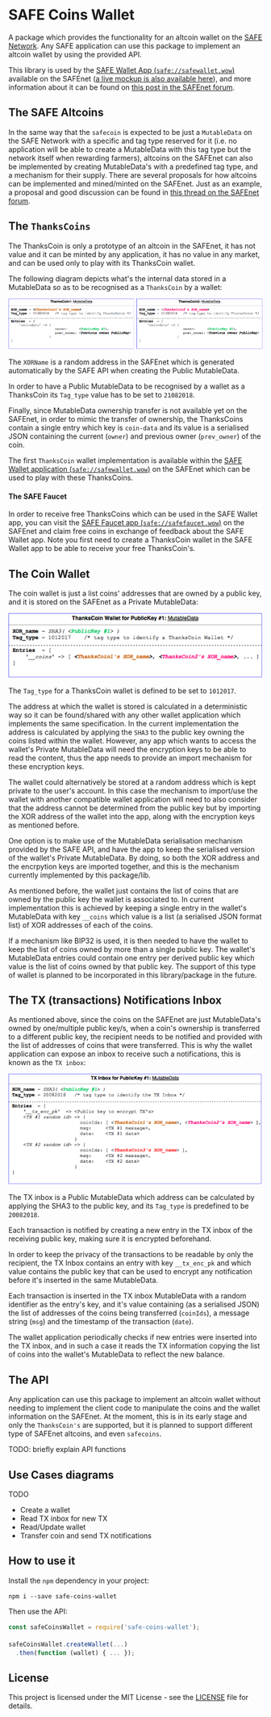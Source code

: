 # SAFE Coins Wallet

A package which provides the functionality for an altcoin wallet on the [SAFE Network](https://maidsafe.net).
Any SAFE application can use this package to implement an altcoin wallet by using the
provided API.

This library is used by the [SAFE Wallet App (`safe://safewallet.wow`)](safe://safewallet.wow) available on the SAFEnet ([a live mockup is also available here](https://bochaco.github.io)), and more information about it can be found on [this post in the SAFEnet forum](https://safenetforum.org/t/introducing-safe-wallet-app/11764?u=bochaco).

## The SAFE Altcoins

In the same way that the `safecoin` is expected to be just a `MutableData` on the SAFE Network with a specific and tag type reserved for it (i.e. no application will be able to create a MutableData with this tag type but the network itself when rewarding farmers), altcoins on the SAFEnet can also be implemented by creating MutableData's with a predefined tag type, and a mechanism for their supply.
There are several proposals for how altcoins can be implemented and mined/minted on the SAFEnet. Just as an example, a proposal and good discussion can be found in [this thread on the SAFEnet forum](https://safenetforum.org/t/on-creating-safe-alt-coins/7192?u=bochaco).

## The `ThanksCoins`

The ThanksCoin is only a prototype of an altcoin in the SAFEnet, it has not value and it can be minted by any application, it has no value in any market, and can be used only to play with its ThanksCoin wallet.

The following diagram depicts what's the internal data stored in a MutableData so as to be recognised as a `ThanksCoin` by a wallet:

![ThanksCoins Data Entities in the SAFEnet](img/ThanksCoins.png)

The `XORName` is a random address in the SAFEnet which is generated automatically by the SAFE API when creating the Public MutableData.

In order to have a Public MutableData to be recognised by a wallet as a ThanksCoin its `Tag_type` value has to be set to `21082018`.

Finally, since MutableData ownership transfer is not available yet on the SAFEnet, in order to mimic the transfer of ownership, the ThanksCoins contain a single entry which key is `coin-data` and its value is a serialised JSON containing the current (`owner`) and previous owner (`prev_owner`) of the coin.

The first `ThanksCoin` wallet implementation is available within the [SAFE Wallet application (`safe://safewallet.wow`)](safe://safewallet.wow) on the SAFEnet which can be used to play with these ThanksCoins.

#### The SAFE Faucet

In order to receive free ThanksCoins which can be used in the SAFE Wallet app, you can visit the [SAFE Faucet app (`safe://safefaucet.wow`)](safe://safefaucet.wow) on the SAFEnet and claim free coins in exchange of feedback about the SAFE Wallet app. Note you first need to create a ThanksCoin wallet in the SAFE Wallet app to be able to receive your free ThanksCoin's.

## The Coin Wallet

The coin wallet is just a list coins' addresses that are owned by a public key, and it is stored on the SAFEnet as a Private MutableData:

![ThanksCoins Wallet Data Entity in the SAFEnet](img/ThanksCoinWalletPk1.png)

The `Tag_type` for a ThanksCoin wallet is defined to be set to `1012017`.

The address at which the wallet is stored is calculated in a deterministic way so it can be found/shared with any other wallet application which implements the same specification. In the current implementation the address is calculated by applying the `SHA3` to the public key owning the coins listed within the wallet. However, any app which wants to access the wallet's Private MutableData will need the encryption keys to be able to read the content, thus the app needs to provide an import mechanism for these encryption keys.

The wallet could alternatively be stored at a random address which is kept private to the user's account. In this case the mechanism to import/use the wallet with another compatible wallet application will need to also consider that the address cannot be determined from the public key but by importing the XOR address of the wallet into the app, along with the encryption keys as mentioned before.

One option is to make use of the MutableData serialisation mechanism provided by the SAFE API, and have the app to keep the serialised version of the wallet's Private MutableData. By doing, so both the XOR address and the encrpytion keys are imported together, and this is the mechanism currently implemented by this package/lib.

As mentioned before, the wallet just contains the list of coins that are owned by the public key the wallet is associated to. In current implementation this is achieved by keeping a single entry in the wallet's MutableData with key `__coins` which value is a list (a serialised JSON format list) of XOR addresses of each of the coins.

If a mechanism like BIP32 is used, it is then needed to have the wallet to keep the list of coins owned by more than a single public key. The wallet's MutableData entries could contain one entry per derived public key which value is the list of coins owned by that public key. The support of this type of wallet is planned to be incorporated in this library/package in the future.

## The TX (transactions) Notifications Inbox

As mentioned above, since the coins on the SAFEnet are just MutableData's owned by one/multiple public key/s, when a coin's ownership is transferred to a different public key, the recipient needs to be notified and provided with the list of addresses of coins that were transferred. This is why the wallet application can expose an inbox to receive such a notifications, this is known as the `TX inbox`:

![TX Inbox Data Entity in the SAFEnet](img/TxInboxPk1.png)

The TX inbox is a Public MutableData which address can be calculated by applying the SHA3 to the public key, and its `Tag_type` is predefined to be `20082018`.

Each transaction is notified by creating a new entry in the TX inbox of the receiving public key, making sure it is encrypted beforehand.

In order to keep the privacy of the transactions to be readable by only the recipient, the TX Inbox contains an entry with key `__tx_enc_pk` and which value contains the public key that can be used to encrypt any notification before it's inserted in the same MutableData.

Each transaction is inserted in the TX inbox MutableData with a random identifier as the entry's key, and it's value containing (as a serialised JSON) the list of addresses of the coins being transferred (`coinIds`), a message string (`msg`) and the timestamp of the transaction (`date`).

The wallet application periodically checks if new entries were inserted into the TX inbox, and in such a case it reads the TX information copying the list of coins into the wallet's MutableData to reflect the new balance.

## The API

Any application can use this package to implement an altcoin wallet without needing to implement the client code to manipulate the coins and the wallet information on the SAFEnet. At the moment, this is in its early stage and only the `ThanksCoin's` are supported, but it is planned to support different type of SAFEnet altcoins, and even `safecoins`.

TODO: briefly explain API functions

## Use Cases diagrams
TODO
- Create a wallet
- Read TX inbox for new TX
- Read/Update wallet
- Transfer coin and send TX notifications


## How to use it
Install the `npm` dependency in your project:
```
npm i --save safe-coins-wallet
```
Then use the API:
```js
const safeCoinsWallet = require('safe-coins-wallet');

safeCoinsWallet.createWallet(...)
  .then(function (wallet) { ... });
```

## License

This project is licensed under the MIT License - see the [LICENSE](LICENSE) file for details.
